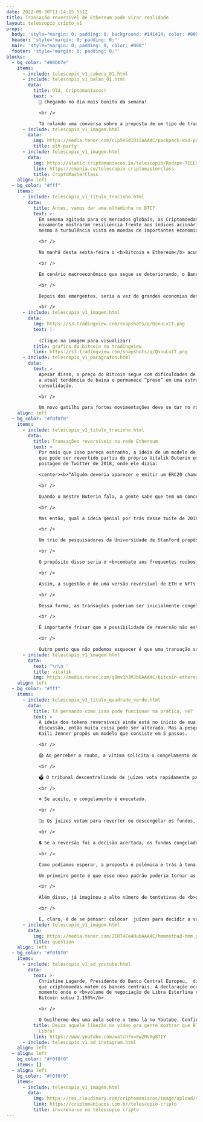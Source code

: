 ```yaml
---
date: 2022-09-30T11:14:15.551Z
title: Transação reversível de Ethereum pode virar realidade
layout: telescopio_cripto_v1
props:
  body: 'style="margin: 0; padding: 0; background: #141414; color: #000"'
  header: 'style="margin: 0; padding: 0;"'
  main: 'style="margin: 0; padding: 0; color: #000"'
  footer: 'style="margin: 0; padding: 0;"'
blocks:
  - bg_color: "#00bb7e"
    items:
      - include: telescopio_v1_cabeca_01.html
      - include: telescopio_v1_balao_01.html
        data:
          title: Olá, Criptomaníacos!
          text: >
            🔭 chegando no dia mais bonito da semana!

            <br />

            Tá rolando uma conversa sobre a proposta de um tipo de transação reversível na Ethereum. Mas como isso funciona e por que alguém aceitaria uma transação que pode ser desfeita? Vamos entender tudo isso hoje!
      - include: telescopio_v1_imagem.html
        data:
          img: https://media.tenor.com/nLp5KSdID1IAAAAC/packpack-kid-party-time.gif
          title: eth-party
      - include: telescopio_v1_imagem.html
        data:
          img: https://static.criptomaniacos.io/telescopio/Rodape-TELESCOPIO-2.png
          link: https://cmania.co/telescopio-criptomasterclass
          title: CriptoMasterClass
    align: left
  - bg_color: "#fff"
    items:
      - include: telescopio_v1_titulo_tracinho.html
        data:
          title: Antes, vamos dar uma olhadinha no BTC?
          text: >-
            Em semana agitada para os mercados globais, as Criptomoedas
            novamente mostraram resiliência frente aos índices acionários e até
            mesmo à turbulência vista em moedas de importantes economias.

            <br />

            Na manhã desta sexta-feira o <b>Bitcoin e Ethereum</b> acumulam altas de <b>+3,60%</b> e <b>+3,30%</b> respectivamente na semana, frente a uma queda de <b>-1,20%</b> no índice <b>S&P 500</b> que chegou inclusive a renovar mínimas do ano.

            <br />

            Em cenário macroeconômico que segue se deteriorando, o Banco Central do <b>Japão</b> precisou recentemente intervir no câmbio pela primeira vez em 24 anos, seguido do Banco da <b>Inglaterra</b> que voltou a comprar títulos públicos para conter a escalada dos juros.

            <br />

            Depois dos emergentes, seria a vez de grandes economias descobrirem como o Bitcoin pode ser uma reserva de valor? 👀

            <br />
      - include: telescopio_v1_imagem.html
        data:
          img: https://s3.tradingview.com/snapshots/q/QsnuLxIT.png
          text: |-
            
            (Clique na imagem para visualizar)
          title: grafico do bitcoin no tradingview
          link: https://s3.tradingview.com/snapshots/q/QsnuLxIT.png
      - include: telescopio_v1_paragrafos.html
        data:
          text: >
            Apesar disso, o preço do Bitcoin segue com dificuldades de reverter
            a atual tendência de baixa e permanece “preso” em uma estrutura de
            consolidação.

            <br />

            Um novo gatilho para fortes movimentações deve se dar no rompimento do importante nível de suporte, marcado pelo retângulo em nosso gráfico em aproximadamente <b>US$18.000</b>, ou na linha de tendência de baixa (LTB) amarela que marca os topos formados desde maio.
    align: left
  - bg_color: "#f0f0f0"
    items:
      - include: telescopio_v1_titulo_tracinho.html
        data:
          title: Transações reversíveis na rede Ethereum
          text: >
            Por mais que isso pareça estranho, a ideia de um modelo de transação
            que pode ser revertido partiu do próprio Vitalik Buterin em uma
            postagem de Twitter de 2018, onde ele dizia:

            <center><b>“Alguém deveria aparecer e emitir um ERC20 chamado ‘Ether Reversível’ que é 1:1 apoiado por ether, mas tem uma DAO que pode reverter as transferências em N dias.”</b></center>

            <br />

            Quando o mestre Buterin fala, a gente sabe que tem um conceito genial a ser trabalhado por ali. Por exemplo, a <b>Uniswap nasceu de uma ideia proposta em 2016 por Vitalik Buterin</b> para uma bolsa descentralizada (DEX) que empregaria um market maker automatizado com características únicas.  O que parecia uma ideia louca virou a maior DEX do mercado.

            <br />

            Mas então, qual a ideia genial por trás desse tuíte de 2018 e o que está acontecendo agora?

            <br />

            Um trio de pesquisadores da Universidade de Stanford propôs essa semana a criação de um <b>padrão de token que pode ter sua transação desfeita</b>. 

            <br />

            O propósito disso seria o <b>combate aos frequentes roubos, fraudes e hacks</b> que vem acontecendo entre protocolos e projetos de criptomoedas. Somente no ano passado, mais de 14 bilhões de dólares foram para a mão de pessoas mal-intencionadas na rede. 

            <br />

            Assim, a sugestão é de uma versão reversível de ETH e NFTs que daria aos seus proprietários uma <b>curta janela de tempo para que pudessem apelar a um painel descentralizado de juízes</b>.

            <br />

            Dessa forma, as transações poderiam ser inicialmente congeladas. Caso verificada a fraude, os <b>fundos seriam novamente enviados para a carteira de origem</b>.

            <br />

            É importante frisar que a possibilidade de reversão não estaria disponível para toda a rede, e sim aos novos padrões de tokens apenas, que podem ser chamados de ERC-20R e ERC-721R. <b>A sua utilização seria opcional</b> aos projetos da rede Ethereum.

            <br />

            Outro ponto que não podemos esquecer é que uma transação só poderia ser desfeita em um <b>curto período, como 3 dias</b>. Então, esse julgamento por uma DAO precisaria ser bem ágil.
      - include: telescopio_v1_imagem.html
        data:
          text: "\n\n "
          title: vitalik
          img: https://media.tenor.com/qBmv1hJMJb0AAAAC/bitcoin-ethereum.gif
    align: left
  - bg_color: "#fff"
    items:
      - include: telescopio_v1_titulo_quadrado_verde.html
        data:
          title: Tá pensando como isso pode funcionar na prática, né?
          text: >
            A ideia dos tokens reversíveis ainda está no início de sua
            discussão, então muita coisa pode ser alterada. Mas a pesquisadora
            Kaili Jenner propôs um modelo que consiste em 5 passos.

            <br />

            😱 Ao perceber o roubo, a vítima solicita o congelamento dos fundos roubados. Congelar significa não permitir que os fundos saiam da conta em que estão atualmente. 

            <br />

            🗳️ O tribunal descentralizado de juízes vota rapidamente para aceitar ou rejeitar o congelamento, com base em evidências preliminares. 

            <br />

            ❄️ Se aceito, o congelamento é executado. 

            <br />

            🧑‍⚖️ Os juízes votam para reverter ou descongelar os fundos, dadas as evidências apresentadas por ambos os lados.

            <br />

            💲 Se a reversão foi a decisão acertada, os fundos congelados são devolvidos à vítima. A justiça é então restaurada.

            <br />

            Como podíamos esperar, a proposta é polêmica e trás à tona alguns questionamentos. 

            Um primeiro ponto é que esse novo padrão poderia tornar as <b>transações</b> que o aderissem <b>mais lentas</b>.

            <br />

            Além disso, já imaginou o alto número de tentativas de <b>golpe por estorno</b> que surgiria no mercado?

            <br />

            E, claro, é de se pensar: colocar  juízes para decidir a validade de uma transação está alinhado com a <b>ideologia das criptomoedas</b>?
      - include: telescopio_v1_imagem.html
        data:
          img: https://media.tenor.com/2ER74Ee4Ou0AAAAC/hmmnotbad-hmm.gif
          title: question
    align: left
  - bg_color: "#f0f0f0"
    items:
      - include: telescopio_v1_ad_youtube.html
        data:
          text: >-
            Christine Lagarde, Presidente do Banco Central Europeu,  diz temer
            que criptomoedas matem os bancos centrais. A declaração ocorreu no
            momento onde o <b>volume de negociação de Libra Esterlina com
            Bitcoin subiu 1.150%</b>. 

            <br />

            O Guilherme deu uma aula sobre o tema lá no Youtube. Confira!
          title: Deixa aquele likezão no vídeo pra gente mostrar que BTC é melhor do que a
            Libra!
          link: https://www.youtube.com/watch?v=Fw2MVXg87IY
      - include: telescopio_v1_ad_instagram.html
    align: left
  - align: left
    bg_color: "#f0f0f0"
    items: []
  - align: left
    bg_color: "#f0f0f0"
    items:
      - include: telescopio_v1_imagem.html
        data:
          img: https://res.cloudinary.com/criptomaniacos/image/upload/v1662133224/telescopio/inscreva-se-telescopio.png
          link: https://criptomaniacos.com.br/telescopio-cripto
          title: inscreva-se no telescópio cripto
---
```

